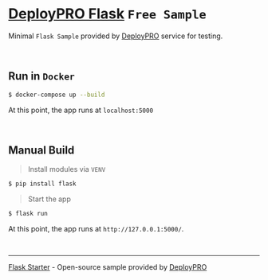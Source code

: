 # [DeployPRO Flask](https://www.docs.deploypro.dev/samples/flask) `Free Sample`

Minimal `Flask Sample` provided by [DeployPRO](https://deploypro.dev/) service for testing.

<br />

## Run in `Docker`

```bash
$ docker-compose up --build
```
At this point, the app runs at `localhost:5000`

<br />

## Manual Build

> Install modules via `VENV`  

```bash
$ pip install flask
```

> Start the app

```bash
$ flask run
```

At this point, the app runs at `http://127.0.0.1:5000/`. 

<br />

---
[Flask Starter](https://www.docs.deploypro.dev/samples/flask) - Open-source sample provided by [DeployPRO](https://deploypro.dev/)
